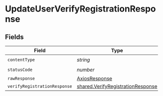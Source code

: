 # UpdateUserVerifyRegistrationResponse


## Fields

| Field                                                                                  | Type                                                                                   | Required                                                                               | Description                                                                            |
| -------------------------------------------------------------------------------------- | -------------------------------------------------------------------------------------- | -------------------------------------------------------------------------------------- | -------------------------------------------------------------------------------------- |
| `contentType`                                                                          | *string*                                                                               | :heavy_check_mark:                                                                     | N/A                                                                                    |
| `statusCode`                                                                           | *number*                                                                               | :heavy_check_mark:                                                                     | N/A                                                                                    |
| `rawResponse`                                                                          | [AxiosResponse](https://axios-http.com/docs/res_schema)                                | :heavy_minus_sign:                                                                     | N/A                                                                                    |
| `verifyRegistrationResponse`                                                           | [shared.VerifyRegistrationResponse](../../models/shared/verifyregistrationresponse.md) | :heavy_minus_sign:                                                                     | Success                                                                                |